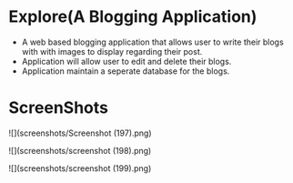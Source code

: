 # Explore(A Blogging Application)
- A web based blogging application that allows user to write their blogs with with images to display regarding their post.
- Application will allow user to edit and delete their blogs.
- Application maintain a seperate database for the blogs.

# ScreenShots

![](screenshots/Screenshot (197).png)

![](screenshots/screenshot (198).png)

![](screenshots/screenshot (199).png)

